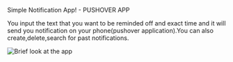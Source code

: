 Simple Notification App! - PUSHOVER APP

You input the text that you want to be reminded off and exact time and it will send you notification on your phone(pushover application).You can also create,delete,search for past notifications.

![Brief look at the app](https://github.com/krivke/PushMessages/tree/master/main/static/images/screenshot.png)
